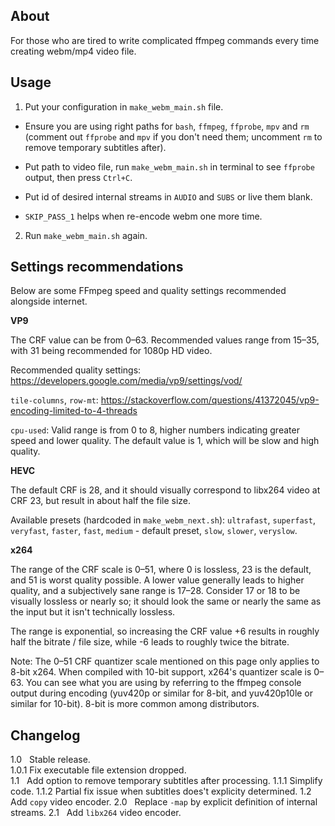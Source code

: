 ## About

For those who are tired to write complicated ffmpeg commands every time creating webm/mp4 video file.

## Usage

1. Put your configuration in `make_webm_main.sh` file.

  * Ensure you are using right paths for `bash`, `ffmpeg`, `ffprobe`, `mpv` and `rm` (comment out `ffprobe` and `mpv` if you don't need them; uncomment `rm` to remove temporary subtitles after).
   
  * Put path to video file, run `make_webm_main.sh` in terminal to see `ffprobe` output, then press `Ctrl+C`.

  * Put id of desired internal streams in `AUDIO` and `SUBS` or live them blank.

  * `SKIP_PASS_1` helps when re-encode webm one more time.

2. Run `make_webm_main.sh` again.

## Settings recommendations

Below are some FFmpeg speed and quality settings recommended alongside internet.

**VP9**

The CRF value can be from 0–63. Recommended values range from 15–35, with 31 being recommended for 1080p HD video.

Recommended quality settings: https://developers.google.com/media/vp9/settings/vod/

`tile-columns`, `row-mt`: https://stackoverflow.com/questions/41372045/vp9-encoding-limited-to-4-threads

`cpu-used`: Valid range is from 0 to 8, higher numbers indicating greater speed and lower quality. The default value is 1, which will be slow and high quality.

**HEVC**

The default CRF is 28, and it should visually correspond to libx264 video at CRF 23, but result in about half the file size.

Available presets (hardcoded in `make_webm_next.sh`): `ultrafast`, `superfast`, `veryfast`, `faster`, `fast`, `medium` - default preset, `slow`, `slower`, `veryslow`.

**x264**

The range of the CRF scale is 0–51, where 0 is lossless, 23 is the default, and 51 is worst quality possible. A lower value generally leads to higher quality, and a subjectively sane range is 17–28. Consider 17 or 18 to be visually lossless or nearly so; it should look the same or nearly the same as the input but it isn't technically lossless.

The range is exponential, so increasing the CRF value +6 results in roughly half the bitrate / file size, while -6 leads to roughly twice the bitrate.

Note: The 0–51 CRF quantizer scale mentioned on this page only applies to 8-bit x264. When compiled with 10-bit support, x264's quantizer scale is 0–63. You can see what you are using by referring to the ffmpeg console output during encoding (yuv420p or similar for 8-bit, and yuv420p10le or similar for 10-bit). 8-bit is more common among distributors.

## Changelog

1.0 &nbsp; Stable release.  
1.0.1      Fix executable file extension dropped.  
1.1 &nbsp; Add option to remove temporary subtitles after processing.
1.1.1      Simplify code.
1.1.2      Partial fix issue when subtitles does't explicity determined.
1.2 &nbsp; Add `copy` video encoder.
2.0 &nbsp; Replace `-map` by explicit definition of internal streams.
2.1 &nbsp; Add `libx264` video encoder.
